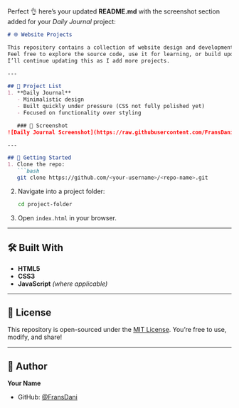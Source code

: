Perfect 👌 here’s your updated **README.md** with the screenshot section added for your *Daily Journal* project:

````markdown
# 🌐 Website Projects

This repository contains a collection of website design and development projects I created during my time in college.  
Feel free to explore the source code, use it for learning, or build upon it for your own projects!  
I’ll continue updating this as I add more projects.

---

## 📁 Project List
1. **Daily Journal**  
   - Minimalistic design  
   - Built quickly under pressure (CSS not fully polished yet)  
   - Focused on functionality over styling  

   ### 📸 Screenshot
![Daily Journal Screenshot](https://raw.githubusercontent.com/FransDani/Website/main/1.%20Daily%20Journal/99bd7053-6fc9-421b-9fcd-0c0f74f3a4aa.jpg)

---

## 🚀 Getting Started
1. Clone the repo:
   ```bash
   git clone https://github.com/<your-username>/<repo-name>.git
````

2. Navigate into a project folder:

   ```bash
   cd project-folder
   ```
3. Open `index.html` in your browser.

---

## 🛠️ Built With

* **HTML5**
* **CSS3**
* **JavaScript** *(where applicable)*

---

## 📜 License

This repository is open-sourced under the [MIT License](LICENSE).
You’re free to use, modify, and share!

---

## 👤 Author

**Your Name**

* GitHub: [@FransDani](https://github.com/FransDani)
